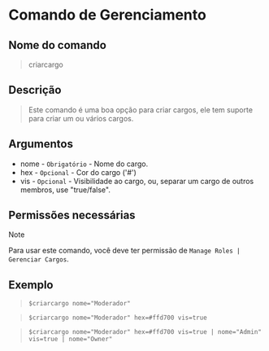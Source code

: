# Comando de Gerenciamento

## Nome do comando
> criarcargo

## Descrição
> Este comando é uma boa opção para criar cargos, ele tem suporte para criar um ou vários cargos.

## Argumentos
- nome - `Obrigatório` - Nome do cargo.
- hex - `Opcional` - Cor do cargo ('#')
- vis - `Opcional` - Visibilidade ao cargo, ou, separar um cargo de outros membros, use "true/false".

## Permissões necessárias
> [!NOTE]
> Para usar este comando, você deve ter permissão de `Manage Roles | Gerenciar Cargos`.

## Exemplo
> `$criarcargo nome="Moderador"`

> `$criarcargo nome="Moderador" hex=#ffd700 vis=true`

> `$criarcargo nome="Moderador" hex=#ffd700 vis=true | nome="Admin" vis=true | nome="Owner"`